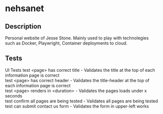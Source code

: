 # nehsanet

## Description

Personal website of Jesse Stone.  Mainly used to play with technolegies such as Docker, Playwright, Container deployments to cloud. 

## Tests

UI Tests
test &lt;page&gt; has correct title - Validates the title at the top of each information page is correct<br>
test &lt;page&gt; has correct header - Validates the title-header at the top of each information page is correct<br>
test &lt;page&gt; renders in &lt;duration&gt; - Validates the pages loads under x seconds<br>
test confirm all pages are being tested - Validates all pages are being tested<br>
test can submit contact us form - Validates the form in upper-left works<br>
